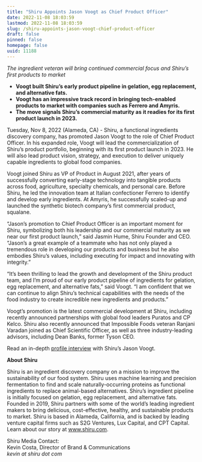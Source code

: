 ```yaml
---
title: "Shiru Appoints Jason Voogt as Chief Product Officer"
date: 2022-11-08 18:03:59
lastmod: 2022-11-08 18:03:59
slug: /shiru-appoints-jason-voogt-chief-product-officer
draft: false
pinned: false
homepage: false
uuid: 11188
---
```

<p><em>The ingredient veteran will bring continued commercial focus and Shiru’s first products to market</em></p>
<ul>
<li><strong>Voogt built Shiru’s early product pipeline in gelation, egg replacement, and alternative fats.</strong></li>
<li><strong>Voogt has an impressive track record in bringing tech-enabled products to market with companies such as Ferrero and Amyris.</strong></li>
<li><strong>The move signals Shiru’s commercial maturity as it readies for its first product launch in 2023.</strong></li>
</ul>
<p>Tuesday, Nov 8, 2022 (Alameda, CA) - Shiru, a functional ingredients discovery company, has promoted Jason Voogt to the role of Chief Product Officer. In his expanded role, Voogt will lead the commercialization of Shiru’s product portfolio, beginning with its first product launch in 2023. He will also lead product vision, strategy, and execution to deliver uniquely capable ingredients to global food companies.</p>
<p>Voogt joined Shiru as VP of Product in August 2021, after years of successfully converting early-stage technology into tangible products across food, agriculture, specialty chemicals, and personal care. Before Shiru, he led the innovation team at Italian confectioner Ferrero to identify and develop early ingredients. At Amyris, he successfully scaled-up and launched the synthetic biotech company’s first commercial product, squalane. </p>
<p>“Jason’s promotion to Chief Product Officer is an important moment for Shiru, symbolizing both his leadership and our commercial maturity as we near our first product launch,” said Jasmin Hume, Shiru Founder and CEO. “Jason’s a great example of a teammate who has not only played a tremendous role in developing our products and business but he also embodies Shiru’s values, including executing for impact and innovating with integrity.”</p>
<p>“It’s been thrilling to lead the growth and development of the Shiru product team, and I’m proud of our early product pipeline of ingredients for gelation, egg replacement, and alternative fats,” said Voogt. “I am confident that we can continue to align Shiru’s technical capabilities with the needs of the food industry to create incredible new ingredients and products.”</p>
<p>Voogt’s promotion is the latest commercial development at Shiru, including recently announced partnerships with global food leaders Puratos and CP Kelco. Shiru also recently announced that Impossible Foods veteran Ranjani Varadan joined as Chief Scientific Officer, as well as three industry-leading advisors, including Dean Banks, former Tyson CEO.</p>
<p>Read an in-depth <a href="https://www.shiru.com/post/jason-voogt-shiru-chief-product-officer/">profile interview</a> with Shiru’s Jason Voogt.</p>
<p><strong>About Shiru</strong></p>
<p>Shiru is an ingredient discovery company on a mission to improve the sustainability of our food system. Shiru uses machine learning and precision fermentation to find and scale naturally-occurring proteins as functional ingredients to replace animal-based alternatives. Shiru’s ingredient pipeline is initially focused on gelation, egg replacement, and alternative fats. Founded in 2019, Shiru partners with some of the world’s leading ingredient makers to bring delicious, cost-effective, healthy, and sustainable products to market. Shiru is based in Alameda, California, and is backed by leading venture capital firms such as S2G Ventures, Lux Capital, and CPT Capital. Learn about our story at <a href="http://www.shiru.com">www.shiru.com</a>.</p>
<p>Shiru Media Contact:<br />
Kevin Costa, Director of Brand & Communications<br />
<em>kevin at shiru dot com</em></p>
